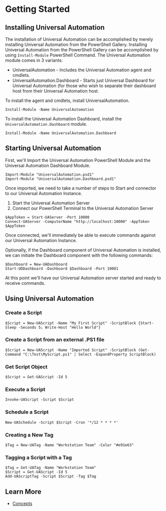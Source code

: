 # Getting Started

## Installing Universal Automation

The installation of Universal Automation can be accomplished by merely installing Universal Automation from the PowerShell Gallery. Installing Universal Automation from the PowerShell Gallery can be accomplished by using `Install-Module` PowerShell Command. The Universal Automation module comes in 3 variants:

* UniversalAutomation - Includes the Universal Automation agent and cmdlets. 
* UniversalAutomation.Dashboard - Starts just Universal Dashboard for Universal Automation \(for those who wish to separate their dashboard host from their Universal Automation host.

To install the agent and cmdlets, install UniversalAutomation.

```text
Install-Module -Name UniversalAutomation
```

To install the Universal Automation Dashboard, install the `UniversalAutomation.Dashboard` module.

```text
Install-Module -Name UniversalAutomation.Dashboard
```

## Starting Universal Automation

First, we'll Import the Universal Automation PowerShell Module and the Universal Automation Dashboard Module.

```text
Import-Module "UniversalAutomation.psd1"
Import-Module "UniversalAutomation.Dashboard.psd1"
```

Once imported, we need to take a number of steps to Start and connector to our Universal Automation Instance.

1. Start the Universal Automation Server
2. Connect our PowerShell Terminal to the Universal Automation Server

```text
$AppToken = Start-UAServer -Port 10000
Connect-UAServer -ComputerName "http://localhost:10000" -AppToken $AppToken
```

Once connected, we'll immediately be able to execute commands against our Universal Automation Instance.

Optionally, if the Dashboard component of Universal Automation is installed, we can initiate the Dashboard component with the following commands:

```text
$Dashboard = New-UADashboard
Start-UDDashboard -Dashboard $Dashboard -Port 10001
```

At this point we'll have our Universal Automation server started and ready to receive commands.

## Using Universal Automation

### Create a Script

```text
$Script = New-UAScript -Name "My First Script" -ScriptBlock {Start-Sleep -Seconds 5; Write-Host "Hello World"}
```

### Create a Script from an external .PS1 file

```text
$Script = New-UAScript -Name "Imported Script" -ScriptBlock (Get-Command "C:\Test\MyScript.ps1" | Select -ExpandProperty ScriptBlock)
```

### Get Script Object

```text
$Script = Get-UAScript -Id 5
```

### Execute a Script

```text
Invoke-UAScript -Script $Script
```

### Schedule a Script

```text
New-UASchedule -Script $Script -Cron '*/12 * * * *'
```

### Creating a New Tag

```text
$Tag = New-UATag -Name "Workstation Team" -Color "#e91e63"
```

### Tagging a Script with a Tag

```text
$Tag = Get-UATag -Name "Workstation Team"
$Script = Get-UAScript -Id 5
Add-UAScriptTag -Script $Script -Tag $Tag
```

## Learn More

* [Concepts](concepts/)

